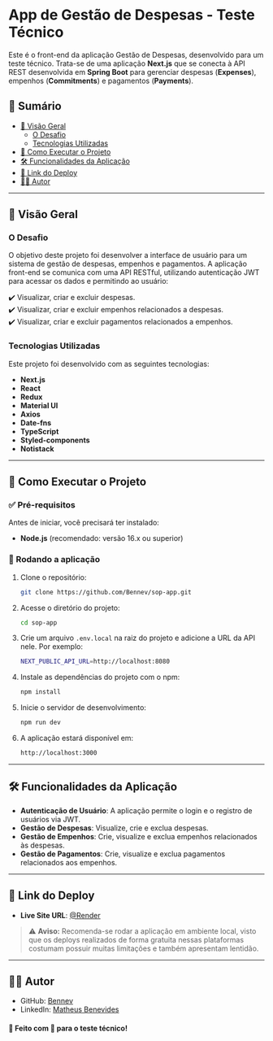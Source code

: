 # App de Gestão de Despesas - Teste Técnico

Este é o front-end da aplicação Gestão de Despesas, desenvolvido para um teste técnico. Trata-se de uma aplicação **Next.js** que se conecta à API REST desenvolvida em **Spring Boot** para gerenciar despesas (**Expenses**), empenhos (**Commitments**) e pagamentos (**Payments**).

## 📑 Sumário

- [📌 Visão Geral](#-visão-geral)
    - [O Desafio](#o-desafio)
    - [Tecnologias Utilizadas](#tecnologias-utilizadas)
- [🚀 Como Executar o Projeto](#-como-executar-o-projeto)
- [🛠 Funcionalidades da Aplicação](#-funcionalidades-da-aplicação)
- [🔗 Link do Deploy](#-link-do-deploy)
- [👨‍💻 Autor](#-autor)

---

## 📌 Visão Geral

### O Desafio

O objetivo deste projeto foi desenvolver a interface de usuário para um sistema de gestão de despesas, empenhos e pagamentos. A aplicação front-end se comunica com uma API RESTful, utilizando autenticação JWT para acessar os dados e permitindo ao usuário:

✔️ Visualizar, criar e excluir despesas.  
✔️ Visualizar, criar e excluir empenhos relacionados a despesas.  
✔️ Visualizar, criar e excluir pagamentos relacionados a empenhos.

### Tecnologias Utilizadas

Este projeto foi desenvolvido com as seguintes tecnologias:

- **Next.js**
- **React** 
- **Redux**
- **Material UI**
- **Axios**
- **Date-fns**
- **TypeScript**
- **Styled-components**
- **Notistack**

---

## 🚀 Como Executar o Projeto

### ✅ Pré-requisitos

Antes de iniciar, você precisará ter instalado:

- **Node.js** (recomendado: versão 16.x ou superior)

### 🚀 Rodando a aplicação

1. Clone o repositório:
    ```sh
    git clone https://github.com/Bennev/sop-app.git
    ```

2. Acesse o diretório do projeto:
    ```sh
    cd sop-app
    ```

3. Crie um arquivo `.env.local` na raiz do projeto e adicione a URL da API nele. Por exemplo:
    ```sh
    NEXT_PUBLIC_API_URL=http://localhost:8080
    ```

3. Instale as dependências do projeto com o npm:
    ```sh
    npm install
    ```

4. Inicie o servidor de desenvolvimento:
    ```sh
    npm run dev
    ```

5. A aplicação estará disponível em:
    ```sh
    http://localhost:3000
    ```

---

## 🛠 Funcionalidades da Aplicação

- **Autenticação de Usuário**: A aplicação permite o login e o registro de usuários via JWT.
- **Gestão de Despesas**: Visualize, crie e exclua despesas.
- **Gestão de Empenhos**: Crie, visualize e exclua empenhos relacionados às despesas.
- **Gestão de Pagamentos**: Crie, visualize e exclua pagamentos relacionados aos empenhos.

---

## 🔗 Link do Deploy

- **Live Site URL**: [@Render](https://sop-app-lli2.onrender.com)  

> ⚠️ **Aviso:** Recomenda-se rodar a aplicação em ambiente local, visto que os deploys realizados de forma gratuita nessas plataformas costumam possuir muitas limitações e também apresentam lentidão.

---

## 👨‍💻 Autor

- GitHub: [Bennev](https://github.com/Bennev)
- LinkedIn: [Matheus Benevides](http://linkedin.com/in/matheusbenevidesmilitao)

#### 🚀 Feito com 💙 para o teste técnico!